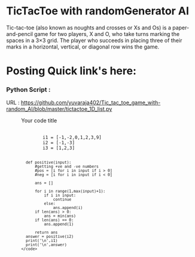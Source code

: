 # TicTacToe with randomGenerator AI

Tic-tac-toe (also known as noughts and crosses or Xs and Os) is a paper-and-pencil game for two players, X and O, who take turns marking the spaces in a 3×3 grid. The player who succeeds in placing three of their marks in a horizontal, vertical, or diagonal row wins the game.

# Posting Quick link's here:

### Python Script :

URL : https://github.com/yuvaraja402/Tic_tac_toe_game_with-random_AI/blob/master/tictactoe_1D_list.py




<figure>
  <figcaption>Your code title</figcaption>
  <pre>
    <code language-"python">
        i1 = [-1,-2,0,1,2,3,9]
        i2 = [-1,-3]
        i3 = [1,2,3]

      def positive(input):
          #getting +ve and -ve numbers
          #pos = [i for i in input if i > 0]
          #neg = [i for i in input if i < 0]

          ans = []

          for i in range(1,max(input)+1):
              if i in input:
                  continue
              else:
                  ans.append(i)
          if len(ans) > 0:
              ans = min(ans)
          if len(ans) == 0:
              ans.append(1)

          return ans
      answer = positive(i2)
      print('\n',i1)
      print('\n',answer)
    </code>
  </pre>
</figure>
